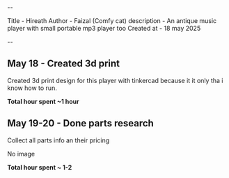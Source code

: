  --
 
 Title - Hireath
 Author - Faizal (Comfy cat)
 description - An antique music player with small portable mp3 player too 
 Created at - 18 may 2025
 
 --

 ##  May 18 - Created 3d print 

Created 3d print design for this player with tinkercad because it it only tha i know how to run.


 **Total hour spent ~1 hour**

 ## May 19-20 - Done parts research 
 Collect all parts info an their pricing 
 
 No image 
 
 **Total hour spent ~ 1-2**

 
